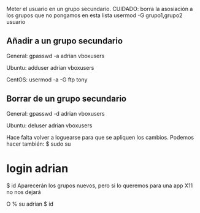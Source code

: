 Meter el usuario en un grupo secundario.
CUIDADO: borra la asosiación a los grupos que no pongamos en esta lista
usermod -G grupo1,grupo2 usuario


## Añadir a un grupo secundario ##

General:
gpasswd -a adrian vboxusers

Ubuntu:
adduser adrian vboxusers

CentOS:
usermod -a -G ftp tony

## Borrar de un grupo secundario ##

General:
gpasswd -d adrian vboxusers

Ubuntu:
deluser adrian vboxusers



Hace falta volver a loguearse para que se apliquen los cambios.
Podemos hacer también:
$ sudo su
# login adrian
$ id
Aparecerán los grupos nuevos, pero si lo queremos para una app X11 no nos dejará

O
% su adrian
$ id
